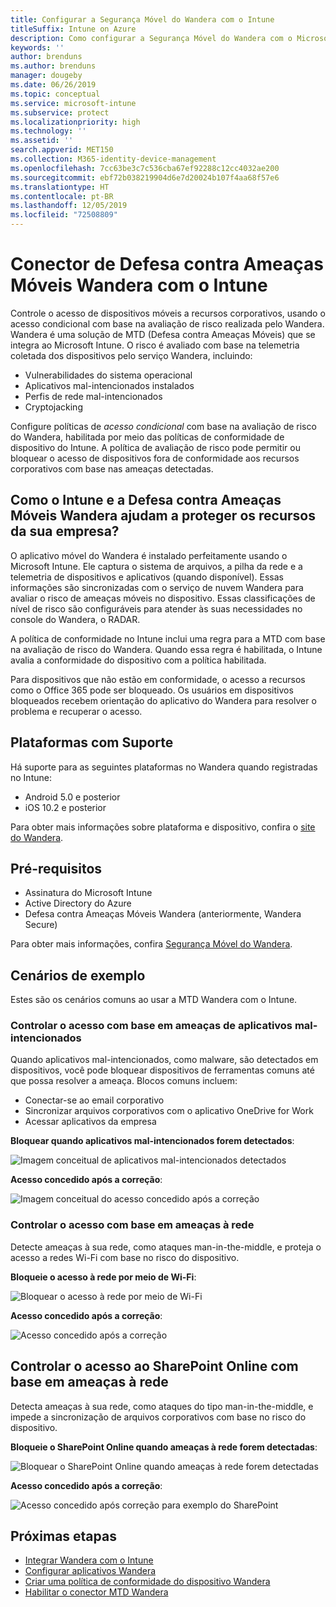 ```yaml
---
title: Configurar a Segurança Móvel do Wandera com o Intune
titleSuffix: Intune on Azure
description: Como configurar a Segurança Móvel do Wandera com o Microsoft Intune para controlar o acesso de dispositivos móveis a seus recursos corporativos.
keywords: ''
author: brenduns
ms.author: brenduns
manager: dougeby
ms.date: 06/26/2019
ms.topic: conceptual
ms.service: microsoft-intune
ms.subservice: protect
ms.localizationpriority: high
ms.technology: ''
ms.assetid: ''
search.appverid: MET150
ms.collection: M365-identity-device-management
ms.openlocfilehash: 7cc63be3c7c536cba67ef92288c12cc4032ae200
ms.sourcegitcommit: ebf72b038219904d6e7d20024b107f4aa68f57e6
ms.translationtype: HT
ms.contentlocale: pt-BR
ms.lasthandoff: 12/05/2019
ms.locfileid: "72508809"
---
```

# <a name="wandera-mobile-threat-defense-connector-with-intune"></a>Conector de Defesa contra Ameaças Móveis Wandera com o Intune  

Controle o acesso de dispositivos móveis a recursos corporativos, usando o acesso condicional com base na avaliação de risco realizada pelo Wandera. Wandera é uma solução de MTD (Defesa contra Ameaças Móveis) que se integra ao Microsoft Intune.  O risco é avaliado com base na telemetria coletada dos dispositivos pelo serviço Wandera, incluindo:
- Vulnerabilidades do sistema operacional
- Aplicativos mal-intencionados instalados
- Perfis de rede mal-intencionados
- Cryptojacking

Configure políticas de *acesso condicional* com base na avaliação de risco do Wandera, habilitada por meio das políticas de conformidade de dispositivo do Intune. A política de avaliação de risco pode permitir ou bloquear o acesso de dispositivos fora de conformidade aos recursos corporativos com base nas ameaças detectadas.  


## <a name="how-do-intune-and-wandera-mobile-threat-defense-help-protect-your-company-resources"></a>Como o Intune e a Defesa contra Ameaças Móveis Wandera ajudam a proteger os recursos da sua empresa?  

O aplicativo móvel do Wandera é instalado perfeitamente usando o Microsoft Intune. Ele captura o sistema de arquivos, a pilha da rede e a telemetria de dispositivos e aplicativos (quando disponível). Essas informações são sincronizadas com o serviço de nuvem Wandera para avaliar o risco de ameaças móveis no dispositivo. Essas classificações de nível de risco são configuráveis ​​para atender às suas necessidades no console do Wandera, o RADAR.

A política de conformidade no Intune inclui uma regra para a MTD com base na avaliação de risco do Wandera. Quando essa regra é habilitada, o Intune avalia a conformidade do dispositivo com a política habilitada.

Para dispositivos que não estão em conformidade, o acesso a recursos como o Office 365 pode ser bloqueado. Os usuários em dispositivos bloqueados recebem orientação do aplicativo do Wandera para resolver o problema e recuperar o acesso.

## <a name="supported-platforms"></a>Plataformas com Suporte  

Há suporte para as seguintes plataformas no Wandera quando registradas no Intune:

- Android 5.0 e posterior  
- iOS 10.2 e posterior  

Para obter mais informações sobre plataforma e dispositivo, confira o [site do Wandera](https://www.wandera.com/why-wandera/features/device-support/).

## <a name="prerequisites"></a>Pré-requisitos  

- Assinatura do Microsoft Intune  
- Active Directory do Azure  
- Defesa contra Ameaças Móveis Wandera (anteriormente, Wandera Secure)  

Para obter mais informações, confira [Segurança Móvel do Wandera](https://www.wandera.com/mobile-security/).
 
## <a name="sample-scenarios"></a>Cenários de exemplo

Estes são os cenários comuns ao usar a MTD Wandera com o Intune.

### <a name="control-access-based-on-threats-from-malicious-apps"></a>Controlar o acesso com base em ameaças de aplicativos mal-intencionados  

Quando aplicativos mal-intencionados, como malware, são detectados em dispositivos, você pode bloquear dispositivos de ferramentas comuns até que possa resolver a ameaça. Blocos comuns incluem:  
- Conectar-se ao email corporativo  
- Sincronizar arquivos corporativos com o aplicativo OneDrive for Work  
- Acessar aplicativos da empresa  

**Bloquear quando aplicativos mal-intencionados forem detectados**:

![Imagem conceitual de aplicativos mal-intencionados detectados](./media/wandera-mtd-connector/wandera-malicious-apps-blocked.png)  

**Acesso concedido após a correção**: 

![Imagem conceitual do acesso concedido após a correção](./media/wandera-mtd-connector/wandera-malicious-apps-unblocked.png)


### <a name="control-access-based-on-threat-to-network"></a>Controlar o acesso com base em ameaças à rede  

Detecte ameaças à sua rede, como ataques man-in-the-middle, e proteja o acesso a redes Wi-Fi com base no risco do dispositivo.  

**Bloqueie o acesso à rede por meio de Wi-Fi**:  

![Bloquear o acesso à rede por meio de Wi-Fi](./media/wandera-mtd-connector/wandera-network-wifi-blocked.png)

**Acesso concedido após a correção**:  

![Acesso concedido após a correção](./media/wandera-mtd-connector/wandera-network-wifi-unblocked.png)  

## <a name="control-access-to-sharepoint-online-based-on-threat-to-network"></a>Controlar o acesso ao SharePoint Online com base em ameaças à rede

Detecta ameaças à sua rede, como ataques do tipo man-in-the-middle, e impede a sincronização de arquivos corporativos com base no risco do dispositivo.

**Bloqueie o SharePoint Online quando ameaças à rede forem detectadas**:  

![Bloquear o SharePoint Online quando ameaças à rede forem detectadas](./media/wandera-mtd-connector/wandera-network-spo-blocked.png)  


**Acesso concedido após a correção**:  

![Acesso concedido após correção para exemplo do SharePoint](./media/wandera-mtd-connector/wandera-network-spo-unblocked.png)  

## <a name="next-steps"></a>Próximas etapas

- [Integrar Wandera com o Intune](wandera-mtd-connector-integration.md)
- [Configurar aplicativos Wandera](mtd-apps-ios-app-configuration-policy-add-assign.md)
- [Criar uma política de conformidade do dispositivo Wandera](mtd-device-compliance-policy-create.md)
- [Habilitar o conector MTD Wandera](mtd-connector-enable.md)